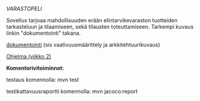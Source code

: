 *VARASTOPELI*

Sovellus tarjoaa mahdollisuuden erään elintarvikevaraston tuotteiden tarkasteluun ja tilaamiseen, sekä tilausten toteuttamiseen. Tarkempi kuvaus linkin "dokumentointi" takana.

[dokumentointi](https://github.com/Hipsterisiili/ohjelmistotuotanto/blob/master/dokumentointi/dokumentointi1.txt) (sis vaativuusmäärittely ja arkkitehtuurikuvaus)

[Ohjelma (viikko 2)](https://github.com/Hipsterisiili/ohjelmistotuotanto/tree/master/ot-varastopeli)

**Komentorivitoiminnot:**

testaus komennolla:
mvn test

testikattavuusraportti komennolla:
mvn jacoco:report
